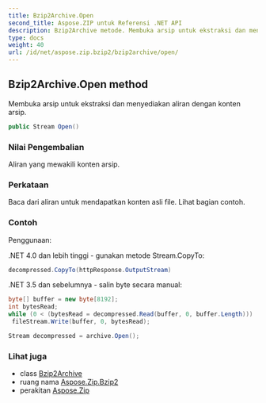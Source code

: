 ```yaml
---
title: Bzip2Archive.Open
second_title: Aspose.ZIP untuk Referensi .NET API
description: Bzip2Archive metode. Membuka arsip untuk ekstraksi dan menyediakan aliran dengan konten arsip.
type: docs
weight: 40
url: /id/net/aspose.zip.bzip2/bzip2archive/open/
---
```

## Bzip2Archive.Open method

Membuka arsip untuk ekstraksi dan menyediakan aliran dengan konten arsip.

```csharp
public Stream Open()
```

### Nilai Pengembalian

Aliran yang mewakili konten arsip.

### Perkataan

Baca dari aliran untuk mendapatkan konten asli file. Lihat bagian contoh.

### Contoh

Penggunaan:

.NET 4.0 dan lebih tinggi - gunakan metode Stream.CopyTo:

```csharp
decompressed.CopyTo(httpResponse.OutputStream)
```

.NET 3.5 dan sebelumnya - salin byte secara manual:

```csharp
byte[] buffer = new byte[8192];
int bytesRead;
while (0 < (bytesRead = decompressed.Read(buffer, 0, buffer.Length)))
 fileStream.Write(buffer, 0, bytesRead);
```

```csharp
Stream decompressed = archive.Open();
```

### Lihat juga

* class [Bzip2Archive](../)
* ruang nama [Aspose.Zip.Bzip2](../../bzip2archive/)
* perakitan [Aspose.Zip](../../../)


